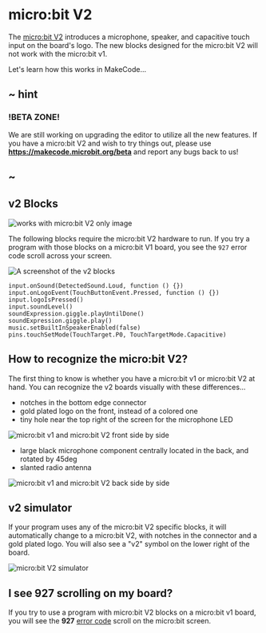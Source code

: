# micro:bit V2

The [micro:bit V2](https://microbit.org/new-microbit/) introduces a microphone, speaker, and capacitive touch input on the board's logo. The new blocks designed for the micro:bit V2 will not work with the micro:bit v1.

Let's learn how this works in MakeCode...

## ~ hint

### !BETA ZONE!

We are still working on upgrading the editor to utilize all the new features. If you have a micro:bit V2 and wish to try things out, please use **https://makecode.microbit.org/beta** and
report any bugs back to us!

## ~

## v2 Blocks

![works with micro:bit V2 only image](/static/v2/v2-only.png)

The following blocks require the micro:bit V2 hardware to run. If you try a program with those blocks on a micro:bit V1 board, you see the ``927`` error code scroll across your screen.

![A screenshot of the v2 blocks](/static/v2/blocks.png)

```cards
input.onSound(DetectedSound.Loud, function () {})
input.onLogoEvent(TouchButtonEvent.Pressed, function () {})
input.logoIsPressed()
input.soundLevel()
soundExpression.giggle.playUntilDone()
soundExpression.giggle.play()
music.setBuiltInSpeakerEnabled(false)
pins.touchSetMode(TouchTarget.P0, TouchTargetMode.Capacitive)
```

## How to recognize the micro:bit V2?

The first thing to know is whether you have a micro:bit v1 or micro:bit V2 at hand. You can recognize the v2 boards visually with these differences...

* notches in the bottom edge connector
* gold plated logo on the front, instead of a colored one
* tiny hole near the top right of the screen for the microphone LED

![micro:bit v1 and micro:bit V2 front side by side](/static/v2/front.jpg)

* large black microphone component centrally located in the back, and rotated by 45deg
* slanted radio antenna

![micro:bit v1 and micro:bit V2 back side by side](/static/v2/back.jpg)

## v2 simulator

If your program uses any of the micro:bit V2 specific blocks, it will automatically change to a micro:bit V2, with notches in the connector and a gold plated logo. You will also see a "v2" symbol on the lower right of the board.

![micro:bit V2 simulator](/static/v2/simulator.png)

## I see 927 scrolling on my board?

If you try to use a program with micro:bit V2 blocks on a micro:bit v1 board, you will see the **927** [error code](/device/error-codes) scroll on the micro:bit screen.
